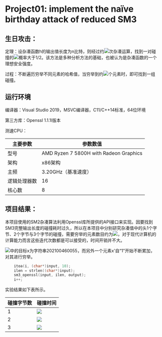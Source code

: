 # Project01: implement the naïve birthday attack of reduced SM3

## 生日攻击：

定理：设杂凑函数h的输出值长度为n比特，则经过约![](https://latex.codecogs.com/svg.image?2^{\frac{n}{2}})次杂凑运算，找到一对碰撞的![](https://latex.codecogs.com/svg.image?(x,x'))概率大于1/2。该方法是多种分析方法的基础，也被认为是杂凑函数的一个理想安全强度。

过程：不断遍历穷举不同元素的哈希值，当穷举到约![](https://latex.codecogs.com/svg.image?2^{\frac{n}{2}})个元素时，即可找到一组碰撞。

## 运行环境

编译器：Visual Studio 2019，MSVC编译器，C11/C++14标准，64位环境

第三方库：Openssl 1.1.1l版本

测速CPU：

| 主要参数     | 参数数值                               |
| ------------ | -------------------------------------- |
| 型号         | AMD Ryzen 7 5800H with Radeon Graphics |
| 架构         | x86架构                                |
| 主频         | 3.20GHz（基准速度）                    |
| 逻辑处理器数 | 16                                     |
| 核心数       | 8                                      |



## 项目结果：

本项目使用的SM2杂凑算法利用Openssl库所提供的API接口来实现。因要找到SM3完整输出长度的碰撞耗时过久，所以在本项目中分别研究杂凑值中的头1个字节、2个字节与3个字节的碰撞，需要穷举的元素数目约为![](https://latex.codecogs.com/svg.image?&space;2^{\frac{8}{2}}=2^4,2^{\frac{16}{2}}=2^8,2^{\frac{24}{2}}=2^{12})，对于现代计算机的计算能力而言这些迭代次数都是可以接受的，时间开销并不大。

![](https://latex.codecogs.com/svg.image?(x,x'))中的目标x为字符串202100460055，而另外一个元素x'自“1”开始不断累加，对其进行穷举。

```c++
	itoa(i, (char*)input, 10);
	ilen = strlen((char*)input);
	sm3_openssl(input, ilen, output);
	i++;
```

实验结果如下表所示。

| 碰撞字节数 | 碰撞时间                                          |
| ---------- | ------------------------------------------------- |
| 1          | ![](https://latex.codecogs.com/svg.image?1794us)  |
| 2          | ![](https://latex.codecogs.com/svg.image?36285us) |
| 3          | ![](https://latex.codecogs.com/svg.image?19s)     |

